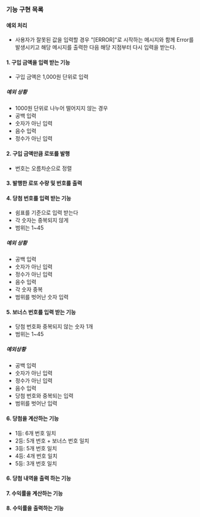 ### 기능 구현 목록

#### 예외 처리
- 사용자가 잘못된 값을 입력할 경우 "[ERROR]"로 시작하는 메시지와 함께 Error를 발생시키고 해당 메시지를 출력한 다음 해당 지점부터 다시 입력을 받는다.

#### 1. 구입 금액을 입력 받는 기능

- 구입 금액은 1,000원 단위로 입력

##### 예외 상황

- 1000원 단위로 나누어 떨어지지 않는 경우
- 공백 입력
- 숫자가 아닌 입력
- 음수 입력
- 정수가 아닌 입력

#### 2. 구입 금액만큼 로또를 발행

- 번호는 오름차순으로 정렬

#### 3. 발행한 로또 수량 및 번호를 출력

#### 4. 당첨 번호를 입력 받는 기능

- 쉼표를 기준으로 입력 받는다
- 각 숫자는 중복되지 않게
- 범위는 1~45

##### 예외 상황

- 공백 입력
- 숫자가 아닌 입력
- 정수가 아닌 입력
- 음수 입력
- 각 숫자 중복
- 범위를 벗어난 숫자 입력

#### 5. 보너스 번호를 입력 받는 기능

- 당첨 번호화 중복되지 않는 숫자 1개
- 범위는 1~45

##### 예외상황

- 공백 입력
- 숫자가 아닌 입력
- 정수가 아닌 입력
- 음수 입력
- 당첨 번호와 중복되는 입력
- 범위를 벗어난 입력

#### 6. 당첨을 계산하는 기능

- 1등: 6개 번호 일치
- 2등: 5개 번호 + 보너스 번호 일치
- 3등: 5개 번호 일치
- 4등: 4개 번호 일치
- 5등: 3개 번호 일치

#### 6. 당첨 내역을 출력 하는 기능

#### 7. 수익률을 계산하는 기능

#### 8. 수익률을 출력하는 기능
